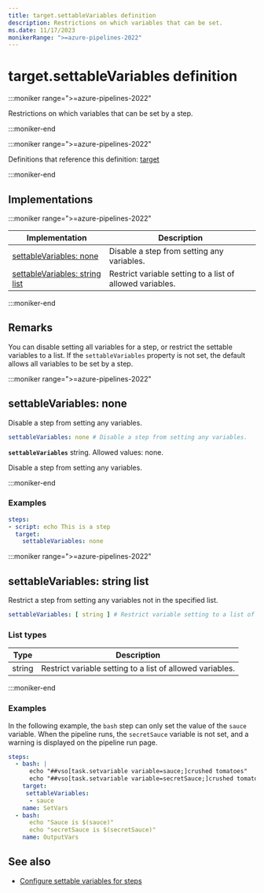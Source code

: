 ```yaml
---
title: target.settableVariables definition
description: Restrictions on which variables that can be set.
ms.date: 11/17/2023
monikerRange: ">=azure-pipelines-2022"
---
```


# target.settableVariables definition

<!-- :::description::: -->
:::moniker range=">=azure-pipelines-2022"

<!-- :::editable-content name="description"::: -->
Restrictions on which variables that can be set by a step.
<!-- :::editable-content-end::: -->

:::moniker-end
<!-- :::description-end::: -->

<!-- :::parents::: -->
:::moniker range=">=azure-pipelines-2022"

Definitions that reference this definition: [target](target.md)

:::moniker-end
<!-- :::parents-end::: -->

## Implementations

<!-- :::implementations-list::: -->
:::moniker range=">=azure-pipelines-2022"

| Implementation | Description |
|---|---|
| [settableVariables: none](#settablevariablesstring) | Disable a step from setting any variables. |
| [settableVariables: string list](#settablevariablesstringlist) | Restrict variable setting to a list of allowed variables. |

:::moniker-end
<!-- :::implementations-list-end::: -->

<!-- :::remarks::: -->
<!-- :::editable-content name="remarks"::: -->
## Remarks

You can disable setting all variables for a step, or restrict the settable variables to a list. If the `settableVariables` property is not set, the default allows all variables to be set by a step.
<!-- :::editable-content-end::: -->
<!-- :::remarks-end::: -->

<!-- :::examples::: -->
<!-- :::editable-content name="examples"::: -->
<!-- :::editable-content-end::: -->
<!-- :::examples-end::: -->

<!-- :::implementations::: -->
<!-- :::implementation-item name="settableVariables: string"::: -->
<a name="settablevariablesstring"></a>
<!-- :::stringAnyOf::: -->
:::moniker range=">=azure-pipelines-2022"

<!-- :::implementation-signature::: -->
## settableVariables: none
<!-- :::implementation-signature-end::: -->

<!-- :::implementation-description::: -->
<!-- :::editable-content name="description"::: -->
Disable a step from setting any variables.
<!-- :::editable-content-end::: -->
<!-- :::implementation-description-end::: -->

<!-- :::implementation-syntax::: -->
```yaml
settableVariables: none # Disable a step from setting any variables.
```
<!-- :::implementation-syntax-end::: -->

<!-- :::implementation-string-item::: -->
**`settableVariables`** string. Allowed values: none.<br>
<!-- :::editable-content name="description"::: -->
Disable a step from setting any variables.
<!-- :::editable-content-end::: -->
<!-- :::implementation-string-item-end::: -->

:::moniker-end
<!-- :::stringAnyOf-end::: -->

<!-- :::remarks::: -->
<!-- :::editable-content name="remarks"::: -->
<!-- :::editable-content-end::: -->
<!-- :::remarks-end::: -->

<!-- :::examples::: -->
<!-- :::editable-content name="examples"::: -->
### Examples

```yaml
steps:
- script: echo This is a step
  target:
    settableVariables: none
```
<!-- :::editable-content-end::: -->
<!-- :::examples-end::: -->
<!-- :::implementation-item-end::: -->
<!-- :::implementation-item name="settableVariables: string list"::: -->
<a name="settablevariablesstringlist"></a>
<!-- :::arrayAnyOf::: -->
:::moniker range=">=azure-pipelines-2022"

<!-- :::implementation-signature::: -->
## settableVariables: string list
<!-- :::implementation-signature-end::: -->

<!-- :::implementation-description::: -->
<!-- :::editable-content name="description"::: -->
Restrict a step from setting any variables not in the specified list.
<!-- :::editable-content-end::: -->
<!-- :::implementation-description-end::: -->

<!-- :::implementation-syntax::: -->
```yaml
settableVariables: [ string ] # Restrict variable setting to a list of allowed variables.
```
<!-- :::implementation-syntax-end::: -->

### List types

<!-- :::implementation-list-types::: -->
| Type | Description |
|---|---|
| string | Restrict variable setting to a list of allowed variables. |
<!-- :::implementation-list-types-end::: -->

:::moniker-end
<!-- :::arrayAnyOf-end::: -->

<!-- :::remarks::: -->
<!-- :::editable-content name="remarks"::: -->
<!-- :::editable-content-end::: -->
<!-- :::remarks-end::: -->

<!-- :::examples::: -->
<!-- :::editable-content name="examples"::: -->
### Examples

In the following example, the `bash` step can only set the value of the `sauce` variable. When the pipeline runs, the `secretSauce` variable is not set, and a warning is displayed on the pipeline run page.

```yaml
steps:
  - bash: |
      echo "##vso[task.setvariable variable=sauce;]crushed tomatoes"
      echo "##vso[task.setvariable variable=secretSauce;]crushed tomatoes with garlic"
    target:
     settableVariables:
      - sauce
    name: SetVars
  - bash: 
      echo "Sauce is $(sauce)"
      echo "secretSauce is $(secretSauce)"
    name: OutputVars
```
<!-- :::editable-content-end::: -->
<!-- :::examples-end::: -->
<!-- :::implementation-item-end::: -->
<!-- :::implementations-end::: -->

<!-- :::see-also::: -->
<!-- :::editable-content name="seeAlso"::: -->
## See also

- [Configure settable variables for steps](/azure/devops/pipelines/process/variables#configure-settable-variables-for-steps)
<!-- :::editable-content-end::: -->
<!-- :::see-also-end::: -->
